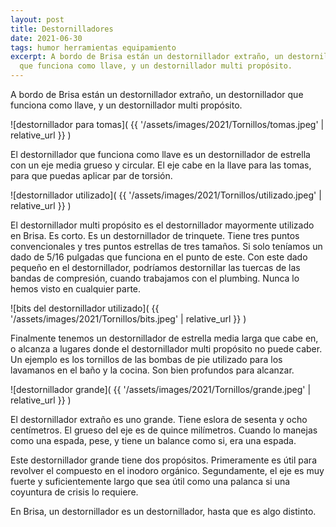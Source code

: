 ```yaml
---
layout: post
title: Destornilladores
date: 2021-06-30
tags: humor herramientas equipamiento
excerpt: A bordo de Brisa están un destornillador extraño, un destornillador
  que funciona como llave, y un destornillador multi propósito.
---
```


A bordo de Brisa están un destornillador extraño, un destornillador que
funciona como llave, y un destornillador multi propósito.

![destornillador para tomas](
  {{ '/assets/images/2021/Tornillos/tomas.jpeg' | relative_url }}
)

El destornillador que funciona como llave es un destornillador de estrella con
un eje media grueso y circular. El eje cabe en la llave para las tomas, para
que puedas aplicar par de torsión.

![destornillador utilizado](
  {{ '/assets/images/2021/Tornillos/utilizado.jpeg' | relative_url }}
)

El destornillador multi propósito es el destornillador mayormente utilizado en
Brisa. Es corto. Es un destornillador de trinquete. Tiene tres puntos
convencionales y tres puntos estrellas de tres tamaños. Si solo teníamos un
dado de 5/16 pulgadas que funciona en el punto de este. Con este dado pequeño
en el destornillador, podríamos destornillar las tuercas de las bandas de
compresión, cuando trabajamos con el plumbing. Nunca lo hemos visto en
cualquier parte.

![bits del destornillador utilizado](
  {{ '/assets/images/2021/Tornillos/bits.jpeg' | relative_url }}
)

Finalmente tenemos un destornillador de estrella media larga que cabe en, o
alcanza a lugares donde el destornillador multi propósito no puede caber. Un
ejemplo es los tornillos de las bombas de pie utilizado para los lavamanos en
el baño y la cocina. Son bien profundos para alcanzar.

![destornillador grande](
  {{ '/assets/images/2021/Tornillos/grande.jpeg' | relative_url }}
)

El destornillador extraño es uno grande. Tiene eslora de sesenta y ocho
centímetros. El grueso del eje es de quince milímetros. Cuando lo manejas como
una espada, pese, y tiene un balance como si, era una espada.

Este destornillador grande tiene dos propósitos. Primeramente es útil para
revolver el compuesto en el inodoro orgánico. Segundamente, el eje es muy
fuerte y suficientemente largo que sea útil como una palanca si una coyuntura
de crisis lo requiere.

En Brisa, un destornillador es un destornillador, hasta que es algo distinto.

